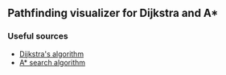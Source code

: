 ## Pathfinding visualizer for Dijkstra and A*

### Useful sources
* [Dijkstra's algorithm](https://en.wikipedia.org/wiki/Dijkstra%27s_algorithm)
* [A* search algorithm](https://en.wikipedia.org/wiki/A*_search_algorithm)

